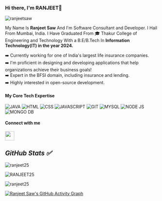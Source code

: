 ### Hi there, I'm RANJEET👋


<p align="left"> <img src="https://komarev.com/ghpvc/?username=ranjeet25&label=Profile%20views&color=0e75b6&style=flat" alt="ranjeetsaw" /> </p>

My Name Is **Ranjeet Saw** And I'm Software Consultant and Developer. I Hail From Mumbai, India. I Have Graduated From 🎓 Thakur College of Engineering and Technology With a B.E/B.Tech In **Information Technology(IT) in the year 2024.**   

<!-- INTRODUCTION  -->
➡️ Currently working for one of India's largest life insurance companies.  
➡️ I'm proficient in designing and developing applications that help organizations achieve their business goals!  
➡️ Expert in the BFSI domain, including insurance and lending.  
➡️ Highly interested in open-source development.

<!-- INTRODUCTION  ends -->

<!-- CORE TECH  -->
<h4>My Core Tech Expertise </h4>  

![JAVA](https://img.icons8.com/color/48/000000/java-coffee-cup-logo.png "JAVA")
![HTML](https://img.icons8.com/color/48/000000/html-5.png "HTML") 
![CSS](https://img.icons8.com/color/48/000000/css3.png "CSS") 
![JAVASCRIPT](https://img.icons8.com/color/48/000000/javascript.png "JAVASCRIPT") 
![GIT](https://img.icons8.com/color/48/000000/git.png "GIT") 
![MYSQL](https://img.icons8.com/color/48/000000/mysql-logo.png "MYSQL") 
![NODE JS](https://img.icons8.com/color/48/000000/nodejs.png "NODE JS") 
![MONGO DB](https://img.icons8.com/color/48/000000/mongodb.png "MONGO DB") 
<!-- CORE TECH  ends -->


<!-- Connect with me  -->
<h4 align="left">Connect with me </h4> <a href='https://www.linkedin.com/in/ranjeet-saw-4834a21b0/'><img width='30px'  height='30px' src='https://encrypted-tbn0.gstatic.com/images?q=tbn:ANd9GcTO9lOYvVYtruNLntp5K61JoX4mACQZ0BmTqQ&s'></img> </a>
<p align="left">

<!-- Social icons ENDS  -->


<i><b><h2> GitHub Stats ✅</b></i></h2>
<!-- GITHUB STATS 01  -->
<img src="https://github-readme-stats.vercel.app/api?username=ranjeet25&include_all_commits=true&count_private=true&show_icons=true&line_height=20&title_color=7A7ADB&icon_color=2234AE&text_color=D3D3D3&bg_color=0,000000,130F40" alt="ranjeet25" />

 <!-- GITHUB STATS 02  -->
 
<img src="https://github-readme-stats.vercel.app/api/top-langs?username=ranjeet25&show_icons=true&locale=en&layout=compact&title_color=7A7ADB&icon_color=2234AE&text_color=D3D3D3&bg_color=0,000000,130F40" alt="RANJEET25" /></td>

<!-- GITHUB STATS 03  -->
<div align="left">
<p><img align="center" src="https://github-readme-streak-stats.herokuapp.com/?user=ranjeet25&theme=dark" alt="ranjeet25" /></p>
  </div>

<!-- GITHUB STATS 04  -->
[![Ranjeet Saw's GitHub Activity Graph](https://activity-graph.herokuapp.com/graph?username=ranjeet25&theme=xcode)](https://https://github.com/ranjeet25)

